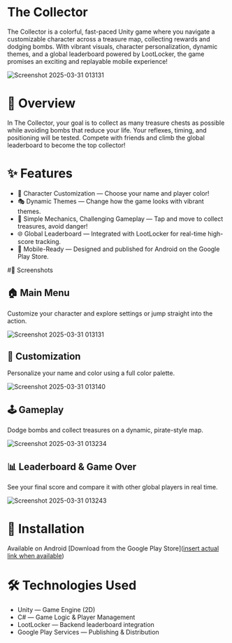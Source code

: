 # The Collector
The Collector is a colorful, fast-paced Unity game where you navigate a customizable character across a treasure map, collecting rewards and dodging bombs. With vibrant visuals, character personalization, dynamic themes, and a global leaderboard powered by LootLocker, the game promises an exciting and replayable mobile experience!

![Screenshot 2025-03-31 013131](https://github.com/user-attachments/assets/e27aacc4-b043-4b12-83e4-31383def9835)

# 🧭 Overview
In The Collector, your goal is to collect as many treasure chests as possible while avoiding bombs that reduce your life. Your reflexes, timing, and positioning will be tested. Compete with friends and climb the global leaderboard to become the top collector!

# ✨ Features
- 🎨 Character Customization — Choose your name and player color!
- 🎭 Dynamic Themes — Change how the game looks with vibrant themes.
- 🧠 Simple Mechanics, Challenging Gameplay — Tap and move to collect treasures, avoid danger!
- 🌐 Global Leaderboard — Integrated with LootLocker for real-time high-score tracking.
- 📱 Mobile-Ready — Designed and published for Android on the Google Play Store.

#📸 Screenshots
## 🏠 Main Menu
Customize your character and explore settings or jump straight into the action.

![Screenshot 2025-03-31 013131](https://github.com/user-attachments/assets/e0b1cee4-300c-4a2e-986b-e623334d7741)

## 🎨 Customization
Personalize your name and color using a full color palette.

![Screenshot 2025-03-31 013140](https://github.com/user-attachments/assets/a2fd5c95-26b1-4f3c-a0d4-a0b92df88653)

## 🕹️ Gameplay
Dodge bombs and collect treasures on a dynamic, pirate-style map.

![Screenshot 2025-03-31 013234](https://github.com/user-attachments/assets/3e7a18ab-3083-4bc6-b98c-a118fa39d64e)

## 📊 Leaderboard & Game Over
See your final score and compare it with other global players in real time.

![Screenshot 2025-03-31 013243](https://github.com/user-attachments/assets/07e0b873-3019-47af-b7e8-8f4a85b7055d)

# 🚀 Installation
Available on Android
[Download from the Google Play Store]([insert actual link when available](https://play.google.com/store/apps/details?id=com.TheanaProductions.TheCollector))

# 🛠️ Technologies Used
- Unity — Game Engine (2D)
- C# — Game Logic & Player Management
- LootLocker — Backend leaderboard integration
- Google Play Services — Publishing & Distribution
